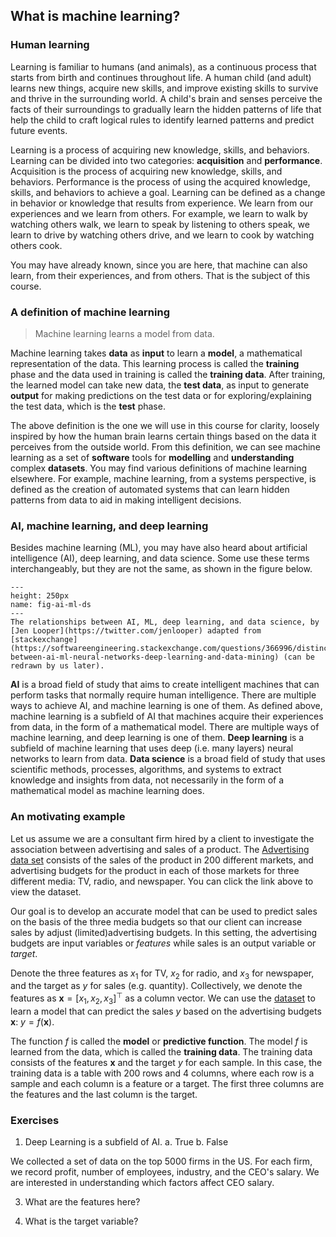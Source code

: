 ## What is machine learning?

### Human learning

Learning is familiar to humans (and animals), as a continuous process that starts from birth and continues throughout life. A human child (and adult) learns new things, acquire new skills, and improve existing skills to survive and thrive in the surrounding world. A child's brain and senses perceive the facts of their surroundings to gradually learn the hidden patterns of life that help the child to craft logical rules to identify learned patterns and predict future events.

Learning is a process of acquiring new knowledge, skills, and behaviors. Learning can be divided into two categories: **acquisition** and **performance**. Acquisition is the process of acquiring new knowledge, skills, and behaviors. Performance is the process of using the acquired knowledge, skills, and behaviors to achieve a goal. Learning can be defined as a change in behavior or knowledge that results from experience. We learn from our experiences and we learn from others. For example, we learn to walk by watching others walk, we learn to speak by listening to others speak, we learn to drive by watching others drive, and we learn to cook by watching others cook.

You may have already known, since you are here, that machine can also learn, from their experiences, and from others. That is the subject of this course.

### A definition of machine learning

> Machine learning learns a model from data.

Machine learning takes **data** as **input** to learn a **model**, a mathematical representation of the data. This learning process is called the **training** phase and the data used in training is called the **training data**. After training, the learned model can take new data, the **test data**, as input to generate **output** for making predictions on the test data or for exploring/explaining the test data, which is the **test** phase.

The above definition is the one we will use in this course for clarity, loosely inspired by how the human brain learns certain things based on the data it perceives from the outside world. From this definition, we can see machine learning as a set of **software** tools for **modelling** and **understanding** complex **datasets**. You may find various definitions of machine learning elsewhere. For example, machine learning, from a systems perspective, is defined as the creation of automated systems that can learn hidden patterns from data to aid in making intelligent decisions.


### AI, machine learning, and deep learning

Besides machine learning (ML), you may have also heard about artificial intelligence (AI), deep learning, and data science. Some use these terms interchangeably, but they are not the same, as shown in the figure below.

```{figure} https://github.com/microsoft/ML-For-Beginners/raw/main/1-Introduction/1-intro-to-ML/images/ai-ml-ds.png
---
height: 250px
name: fig-ai-ml-ds
---
The relationships between AI, ML, deep learning, and data science, by [Jen Looper](https://twitter.com/jenlooper) adapted from [stackexchange](https://softwareengineering.stackexchange.com/questions/366996/distinction-between-ai-ml-neural-networks-deep-learning-and-data-mining) (can be redrawn by us later).
```

**AI** is a broad field of study that aims to create intelligent machines that can perform tasks that normally require human intelligence. There are multiple ways to achieve AI, and machine learning is one of them. As defined above, machine learning is a subfield of AI that machines acquire their experiences from data, in the form of a mathematical model. There are multiple ways of machine learning, and deep learning is one of them. **Deep learning** is a subfield of machine learning that uses deep (i.e. many layers) neural networks to learn from data. **Data science** is a broad field of study that uses scientific methods, processes, algorithms, and systems to extract knowledge and insights from data, not necessarily in the form of a mathematical model as machine learning does.

### An motivating example

Let us assume we are a consultant firm hired by a client to investigate the association between advertising and sales of a product. The [Advertising data set](https://github.com/pykale/transparentML/blob/main/data/Advertising.csv) consists of the sales of the product in 200 different markets, and advertising budgets for the product in each of those markets for three different media: TV, radio, and newspaper. You can click the link above to view the dataset.

Our goal is to develop an accurate model that can be used to predict sales on the basis of the three media budgets so that our client can increase sales by adjust (limited)advertising budgets. In this setting, the advertising budgets are input variables or _features_ while sales is an output variable or _target_.

Denote the three features as $x_1$ for TV, $x_2$ for radio, and $x_3$ for newspaper, and the target as $y$ for sales (e.g. quantity). Collectively, we denote the features as $\mathbf{x}= [x_1, x_2, x_3]^\top$ as a column vector. We can use the [dataset](https://github.com/pykale/transparentML/blob/main/data/Advertising.csv) to learn a model that can predict the sales $y$ based on the advertising budgets $\mathbf{x}$: $y = f(\mathbf{x})$.

The function $f$ is called the **model** or **predictive function**. The model $f$ is learned from the data, which is called the **training data**. The training data consists of the features $\mathbf{x}$ and the target $y$ for each sample. In this case, the training data is a table with 200 rows and 4 columns, where each row is a sample and each column is a feature or a target. The first three columns are the features and the last column is the target.

### Exercises

1. Deep Learning is a subfield of AI.
   a. True
   b. False

We collected a set of data on the top 5000 firms in the US. For each firm, we record profit, number of employees, industry, and the CEO's salary. We are interested in understanding which factors affect CEO salary.

3. What are the features here?

4. What is the target variable?
